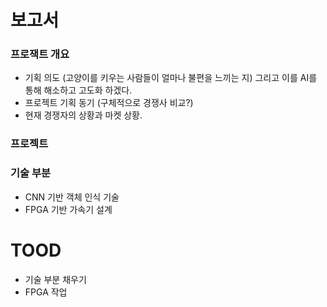 # 보고서
### 프로잭트 개요

- 기획 의도 (고양이를 키우는 사람들이 얼마나 불편을 느끼는 지) 그리고 이를 AI를 통해 해소하고 고도화 하겠다.
- 프로젝트 기획 동기 (구체적으로 경쟁사 비교?)
- 현재 경쟁자의 상황과 마켓 상황.

### 프로젝트 

### 기술 부분

- CNN 기반 객체 인식 기술
- FPGA 기반 가속기 설계

# TOOD

- 기술 부분 채우기
- FPGA 작업 